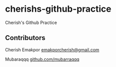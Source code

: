 # cherishs-github-practice
Cherish's Github Practice 


## Contributors

Cherish Emakpor
[emakporcherish@gmail.com](mailto:emakporcherish@gmail.com)


Mubaraqqq
[github.com/mubarraqqq](https://github.com/mubarraqqq)
